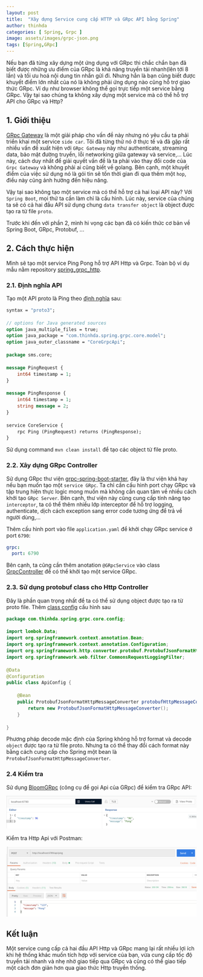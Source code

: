 ```yaml
---
layout: post
title:  "Xây dựng Service cung cấp HTTP và GRpc API bằng Spring"
author: thinhda
categories: [ Spring, Grpc ]
image: assets/images/grpc-json.png
tags: [Spring,GRpc]
---
```


Nếu bạn đã từng xây dựng một ứng dụng với GRpc thì chắc chắn bạn đã biết được những ưu điểm của GRpc là khả năng truyền tải nhanh(lên tới 8 lần) và tối ưu hoá nội dung tin nhắn gửi đi. Nhưng hẳn là bạn cũng biết được khuyết điểm lớn nhất của nó là không phải ứng dụng nào cũng hỗ trợ giao thức GRpc. Ví dụ như browser không thể gọi trực tiếp một service bằng GRpc. Vậy tại sao chúng ta không xây dựng một service mà có thể hỗ trợ API cho GRpc và Http?

## 1. Giới thiệu

[GRpc Gateway](https://github.com/grpc-ecosystem/grpc-gateway) là một giải pháp cho vấn đề này nhưng nó yêu cầu ta phải triển khai một service `side car`. Tôi đã từng thử nó ở thực tế và đã gặp rất nhiều vấn đề xuất hiện với `GRpc Gateway` này như authenticate, streaming data, bảo mật đường truyền, lỗi networking giữa gateway và service,... Lúc này, cách duy nhất để giải quyết vấn đề là ta phải vào thay đổi code của `Grpc Gateway` và không phải ai cũng biết về golang. Bên cạnh, một khuyết điểm của việc sử dụng nó là gói tin sẽ tốn thời gian đi qua thêm một `hop`, điều này cũng ảnh hưởng đến hiệu năng.

Vậy tại sao không tạo một service mà có thể hỗ trợ cả hai loại API này? Với `Spring Boot`, mọi thứ ta cần làm chỉ là cấu hình. Lúc này, service của chúng ta sẽ có cả hai đầu API sử dụng chung `data transfer object` là object được tạo ra từ file `proto`.

Trước khi đến với phần 2, mình hi vọng các bạn đã có kiến thức cơ bản về Spring Boot, GRpc, Protobuf, ...

## 2. Cách thực hiện

Mình sẽ tạo một service Ping Pong hỗ trợ API Http và Grpc. Toàn bộ ví dụ mẫu nằm repository [spring_grpc_http](https://github.com/thinhdanggroup/spring_grpc_http).

### 2.1. Định nghĩa API

Tạo một API proto là Ping theo [định nghĩa](https://github.com/thinhdanggroup/spring_grpc_http/blob/master/core/src/main/proto/ping.proto) sau:

```proto
syntax = "proto3";

// options for Java generated sources
option java_multiple_files = true;
option java_package = "com.thinhda.spring.grpc.core.model";
option java_outer_classname = "CoreGrpcApi";

package sms.core;

message PingRequest {
    int64 timestamp = 1;
}

message PingResponse {
    int64 timestamp = 1;
    string message = 2;
}

service CoreService {
    rpc Ping (PingRequest) returns (PingResponse);
}
```

Sử dụng command `mvn clean install` để tạo các object từ file proto.

### 2.2. Xây dựng GRpc Controller

Sử dụng GRpc thư viện [grpc-spring-boot-starter](https://github.com/LogNet/grpc-spring-boot-starter), đây là thư viện khá hay nếu bạn muốn tạo một `service GRpc`. Ta chỉ cần cấu hình port chạy GRpc và tập trung hiện thực logic mong muốn mà không cần quan tâm về nhiều cách khởi tạo `GRpc Server`. Bên cạnh, thư viện này cũng cung cấp tính năng tạo `interceptor`, ta có thể thêm nhiều lớp interceptor để hỗ trợ logging, authenticate, dịch cách exception sang error code tương ứng để trả về người dùng,...

Thêm cấu hình port vào file `application.yaml` để khởi chạy GRpc service ở port `6790`:

```yaml
grpc:
  port: 6790
```

Bên cạnh, ta cũng cần thêm anotation `@GRpcService` vào class [GrpcController](https://github.com/thinhdanggroup/spring_grpc_http/blob/master/core/src/main/java/com/thinhda/spring/grpc/core/controller/GrpcController.java) để có thể khởi tạo một service GRpc.

### 2.3. Sử dụng protobuf class cho Http Controller

Đây là phần quan trọng nhất để ta có thể sử dụng object được tạo ra từ proto file. Thêm [class config](https://github.com/thinhdanggroup/spring_grpc_http/blob/master/core/src/main/java/com/thinhda/spring/grpc/core/config/ApiConfig.java) cấu hình sau

```java
package com.thinhda.spring.grpc.core.config;

import lombok.Data;
import org.springframework.context.annotation.Bean;
import org.springframework.context.annotation.Configuration;
import org.springframework.http.converter.protobuf.ProtobufJsonFormatHttpMessageConverter;
import org.springframework.web.filter.CommonsRequestLoggingFilter;

@Data
@Configuration
public class ApiConfig {

    @Bean
    public ProtobufJsonFormatHttpMessageConverter protobufHttpMessageConverter() {
        return new ProtobufJsonFormatHttpMessageConverter();
    }

}
```

Phương pháp decode mặc định của Spring không hỗ trợ format và decode `object` được tạo ra từ file proto. Nhưng ta có thể thay đổi cách format này bằng cách cung cấp cho Spring một bean là `ProtobufJsonFormatHttpMessageConverter`.


### 2.4 Kiểm tra

Sử dụng [BloomGRpc](https://github.com/uw-labs/bloomrpc) (công cụ để gọi Api của GRpc) để kiểm tra GRpc API:

![grpc](../assets/images/grpc_test.jpg)

Kiểm tra Http Api với Postman:

![http](../assets/images/http_test.jpg)

## Kết luận

Một service cung cấp cả hai đầu API Http và GRpc mang lại rất nhiều lợi ích khi hệ thống khác muốn tích hợp với service của bạn, vừa cung cấp tốc độ truyền tải nhanh và nhẹ nhờ giao tiếp qua GRpc và cũng có thể giao tiếp một cách đơn giản hơn qua giao thức Http truyền thống.
